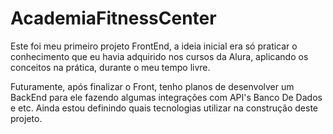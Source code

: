 
# AcademiaFitnessCenter

Este foi meu primeiro projeto FrontEnd, a ideia inicial era só praticar o conhecimento que eu havia adquirido nos cursos da Alura, aplicando os conceitos na prática, durante o meu tempo livre. 

Futuramente, após finalizar o Front, tenho planos de desenvolver um BackEnd para ele fazendo algumas integrações com API's Banco De Dados e etc. Ainda estou definindo quais tecnologias utilizar na construção deste projeto.



